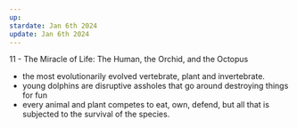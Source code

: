 ```yaml
---
up: 
stardate: Jan 6th 2024
update: Jan 6th 2024
---
```

11 - The Miracle of Life: The Human, the Orchid, and the Octopus

- the most evolutionarily evolved vertebrate, plant and invertebrate.
- young dolphins are disruptive assholes that go around destroying things for fun
- every animal and plant competes to eat, own, defend, but all that is subjected to the survival of the species.